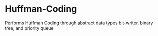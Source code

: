 # Huffman-Coding
Performs Huffman Coding through abstract data types bit-writer, binary tree, and priority queue
